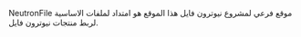 NeutronFile
موقع فرعي لمشروع نيوترون فايل هذا الموقع هو امتداد لملفات الاساسية لربط  منتجات نيوترون فايل.
